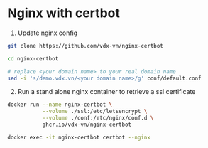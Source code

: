 # Nginx with certbot

1. Update nginx config

```bash
git clone https://github.com/vdx-vn/nginx-certbot

cd nginx-certbot

# replace <your domain name> to your real domain name
sed -i 's/demo.vdx.vn/<your domain name>/g' conf/default.conf

```

2. Run a stand alone nginx container to retrieve a ssl certificate

```bash
docker run --name nginx-certbot \
           --volume ./ssl:/etc/letsencrypt \
           --volume ./conf:/etc/nginx/conf.d \
           ghcr.io/vdx-vn/nginx-certbot

docker exec -it nginx-certbot certbot --nginx
```
